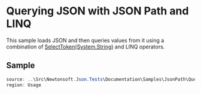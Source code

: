 ﻿# Querying JSON with JSON Path and LINQ

This sample loads JSON and then queries values from it using a combination of [SelectToken(System.String)](M:Newtonsoft.Json.Linq.JToken.SelectToken(System.String)) and LINQ operators.

## Sample

```csharp Usage
source: ..\Src\Newtonsoft.Json.Tests\Documentation\Samples\JsonPath\QueryJsonSelectTokenWithLinq.cs
region: Usage
```
